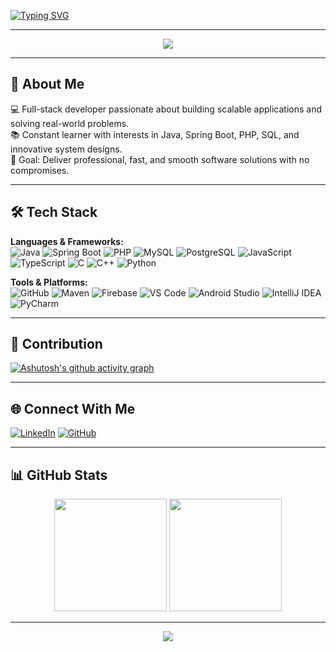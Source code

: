 <!-- Typing animation -->
[![Typing SVG](https://readme-typing-svg.herokuapp.com?font=Fira+Code&size=28&pause=1000&color=ff3333&width=600&lines=Hi%2C+I'm+Isa+Shaikh;Full-Stack+Developer;Java+%7C+Spring+Boot+%7C+TypeScript+%7C+MySQL;C+%7C+CPP+%7C+Laravel+%7C+PostgreSQL;Passionate+About+Innovation+%26+Tech)](https://git.io/typing-svg)

---

<!-- Banner -->
<p align="center">
  <img src="https://capsule-render.vercel.app/api?type=waving&color=00C2CB&height=200&section=header&text=Welcome%20to%20My%20GitHub!&fontSize=40&fontColor=ffffff&animation=fadeIn&fontAlignY=35" />
</p>

---

## 🚀 About Me
💻 Full-stack developer passionate about building scalable applications and solving real-world problems.  
📚 Constant learner with interests in Java, Spring Boot, PHP, SQL, and innovative system designs.  
🎯 Goal: Deliver professional, fast, and smooth software solutions with no compromises.  

---

## 🛠️ Tech Stack

**Languages & Frameworks:**  
![Java](https://img.shields.io/badge/Java-ED8B00?style=for-the-badge&logo=openjdk&logoColor=white)
![Spring Boot](https://img.shields.io/badge/Spring%20Boot-6DB33F?style=for-the-badge&logo=springboot&logoColor=white)
![PHP](https://img.shields.io/badge/PHP-777BB4?style=for-the-badge&logo=php&logoColor=white)
![MySQL](https://img.shields.io/badge/MySQL-005C84?style=for-the-badge&logo=mysql&logoColor=white)
![PostgreSQL](https://img.shields.io/badge/PostgreSQL-316192?style=for-the-badge&logo=postgresql&logoColor=white)
![JavaScript](https://img.shields.io/badge/JavaScript-F7DF1E?style=for-the-badge&logo=javascript&logoColor=black)
![TypeScript](https://img.shields.io/badge/TypeScript-3178C6?style=for-the-badge&logo=typescript&logoColor=white)
![C](https://img.shields.io/badge/C-00599C?style=for-the-badge&logo=c&logoColor=white)
![C++](https://img.shields.io/badge/C++-00599C?style=for-the-badge&logo=cplusplus&logoColor=white)
![Python](https://img.shields.io/badge/Python-c3eb3f?style=for-the-badge&logo=python&logoColor=black)

**Tools & Platforms:**  
![GitHub](https://img.shields.io/badge/GitHub-181717?style=for-the-badge&logo=github)
![Maven](https://img.shields.io/badge/Maven-C71A36?style=for-the-badge&logo=apachemaven)
![Firebase](https://img.shields.io/badge/Firebase-FFCA28?style=for-the-badge&logo=firebase)
![VS Code](https://img.shields.io/badge/VS%20Code-0078D4?style=for-the-badge&logo=visualstudiocode)
![Android Studio](https://img.shields.io/badge/Android%20Studio-175711?style=for-the-badge&logo=androidstudio&logoColor=white)
![IntelliJ IDEA](https://img.shields.io/badge/IntelliJ%20IDEA-11024a?style=for-the-badge&logo=intellijidea&logoColor=white)
![PyCharm](https://img.shields.io/badge/PyCharm-28bf28?style=for-the-badge&logo=pycharm&logoColor=white) 

---

## 🧩 Contribution

[![Ashutosh's github activity graph](https://github-readme-activity-graph.vercel.app/graph?username=IsaShaikh&theme=github-compact)](https://github.com/ashutosh00710/github-readme-activity-graph)



---

## 🌐 Connect With Me

[![LinkedIn](https://img.shields.io/badge/LinkedIn-0077B5?style=for-the-badge&logo=linkedin&logoColor=white)](www.linkedin.com/in/isa-shaikh-exe)
[![GitHub](https://img.shields.io/badge/GitHub_Profile-181717?style=for-the-badge&logo=github&logoColor=white)](https://github.com/IsaShaikh)

---

## 📊 GitHub Stats

<p align="center">
  <img height="180" src="https://github-readme-stats.vercel.app/api?username=isashaikh&show_icons=true&theme=radical" />
  <img height="180" src="https://github-readme-stats.vercel.app/api/top-langs?username=isashaikh&show_icons=true&locale=en&layout=compact&theme=radical" />
</p>



---
<p align="center">
  <img src="https://capsule-render.vercel.app/api?type=waving&color=00C2CB&height=100&section=footer"/>
</p>

